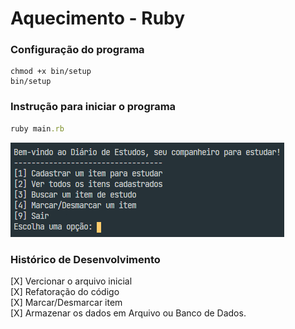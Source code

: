 # Aquecimento - Ruby

### Configuração do programa

```shell
chmod +x bin/setup
bin/setup
```

### Instrução para iniciar o programa

```ruby
ruby main.rb
```

![Menu de Opções do Programa](https://github.com/valdineireis/iugu-for-devs/blob/sqlite/01_aquecimento_ruby/images/app_menu.png 'Menu de Opções do Programa')

### Histórico de Desenvolvimento

[X] Vercionar o arquivo inicial<br>
[X] Refatoração do código<br>
[X] Marcar/Desmarcar item<br>
[X] Armazenar os dados em Arquivo ou Banco de Dados.
